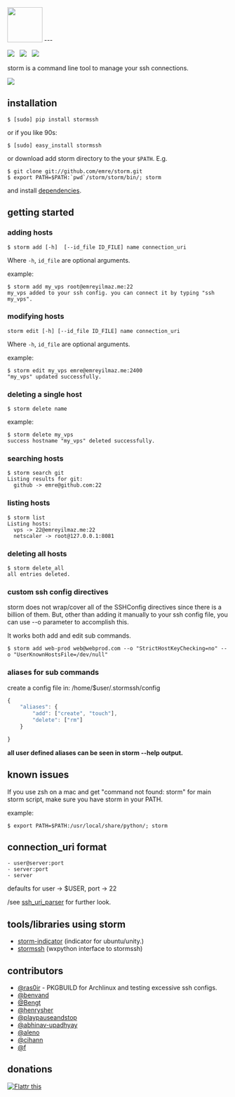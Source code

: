 <img src="https://raw.github.com/f/storm/master/resources/logos/storm-logo.png" height="80">
---

<img src="https://api.travis-ci.org/emre/storm.png?branch=master"> &nbsp; <img src= "https://pypip.in/v/stormssh/badge.png"> &nbsp; <img src="https://pypip.in/d/stormssh/badge.png">

storm is a command line tool to manage your ssh connections.

<img src="https://raw.github.com/emre/storm/master/ss.png">

## installation

    $ [sudo] pip install stormssh

or if you like 90s:

    $ [sudo] easy_install stormssh

or download add storm directory to the your `$PATH`. E.g.

    $ git clone git://github.com/emre/storm.git
    $ export PATH=$PATH:`pwd`/storm/storm/bin/; storm
    
and install <a href="https://github.com/emre/storm/blob/master/requirements.txt">dependencies</a>. 


## getting started

### adding hosts

    $ storm add [-h]  [--id_file ID_FILE] name connection_uri

Where `-h`, `id_file` are optional arguments.

example:

    $ storm add my_vps root@emreyilmaz.me:22
    my_vps added to your ssh config. you can connect it by typing "ssh my_vps".

### modifying hosts

    storm edit [-h] [--id_file ID_FILE] name connection_uri

Where `-h`, `id_file` are optional arguments.

example:

    $ storm edit my_vps emre@emreyilmaz.me:2400
    "my_vps" updated successfully.

### deleting a single host

    $ storm delete name

example:

    $ storm delete my_vps
    success hostname "my_vps" deleted successfully.
    
### searching hosts
    $ storm search git
    Listing results for git:
      github -> emre@github.com:22


### listing hosts

    $ storm list
    Listing hosts:
      vps -> 22@emreyilmaz.me:22
      netscaler -> root@127.0.0.1:8081

### deleting all hosts

    $ storm delete_all
    all entries deleted.
    
### custom ssh config directives

storm does not wrap/cover all of the SSHConfig directives since there is a billion of them. But,
other than adding it manually to your ssh config file, you can use --o parameter to accomplish this.

It works both add and edit sub commands.

    $ storm add web-prod web@webprod.com --o "StrictHostKeyChecking=no" --o "UserKnownHostsFile=/dev/null" 
    
### aliases for sub commands

create a config file in: /home/$user/.stormssh/config

```javascript
{
    "aliases": {
        "add": ["create", "touch"],
        "delete": ["rm"]
    }

}
```

**all user defined aliases can be seen in storm --help output.**

## known issues

If you use zsh on a mac and get "command not found: storm" for main storm script, make sure you have storm in your PATH.

example:

    $ export PATH=$PATH:/usr/local/share/python/; storm
    
## connection_uri format

    - user@server:port
    - server:port
    - server
        
defaults for user -> $USER, port -> 22

/see <a href="https://github.com/emre/storm/blob/master/storm/ssh_uri_parser.py">ssh_uri_parser</a> for further look.

## tools/libraries using storm
-   <a href="https://github.com/emre/storm-indicator">storm-indicator</a> (indicator for ubuntu/unity.)
-   <a href="https://github.com/emre/storm-gui">stormssh</a> (wxpython interface to stormssh)

## contributors

-   <a href="http://github.com/ras0ir">@ras0ir</a> - PKGBUILD for Archlinux and testing excessive ssh configs.</a>
-   <a href="http://github.com/benvand">@benvand</a>
-   <a href="http://github.com/Bengt">@Bengt</a>
-   <a href="http://github.com/henrysher">@henrysher</a>
-   <a href="http://github.com/playpauseandstop">@playpauseandstop</a>
-   <a href="http://github.com/abhinav-upadhyay">@abhinav-upadhyay</a>
-   <a href="http://github.com/aleno">@aleno<a/>
-   <a href="http://github.com/cihann">@cihann</a>
-   <a href="http://github.com/f">@f</a>


## donations
<a href="http://flattr.com/thing/1368936/emrestorm-on-GitHub" target="_blank"><img src="http://api.flattr.com/button/flattr-badge-large.png" alt="Flattr this" title="Flattr this" border="0" /></a>
